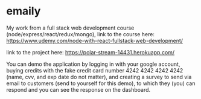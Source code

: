 # emaily
My work from a full stack web development course (node/express/react/redux/mongo), link to the course here: https://www.udemy.com/node-with-react-fullstack-web-development/

link to the project here: https://polar-stream-14431.herokuapp.com/

You can demo the application by logging in with your google account, buying credits with the fake credit card number 4242 4242 4242 4242 (name, cvv, and exp date do not matter), and creating a survey to send via email to customers (send to yourself for this demo), to which they (you) can respond and you can see the response on the dashboard.



